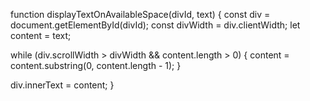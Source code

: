 function displayTextOnAvailableSpace(divId, text) {
  const div = document.getElementById(divId);
  const divWidth = div.clientWidth;
  let content = text;

  while (div.scrollWidth > divWidth && content.length > 0) {
    content = content.substring(0, content.length - 1);
  }

  div.innerText = content;
}
